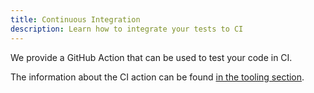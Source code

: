 ```yaml
---
title: Continuous Integration
description: Learn how to integrate your tests to CI
---
```


We provide a GitHub Action that can be used to test your code in CI.

The information about the CI action can be found [in the tooling section](/zksync-era/tooling/local-setup/continuous-integration).

<!-- TODO: Write a proper guide with real creation of the CI workflow for particular project -->
